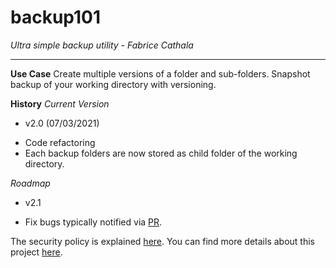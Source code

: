 # backup101

*Ultra simple backup utility - Fabrice Cathala*

---

**Use Case**
Create multiple versions of a folder and sub-folders.
Snapshot backup of your working directory with versioning.

**History**
*Current Version*
* v2.0 (07/03/2021)
- Code refactoring
- Each backup folders are now stored as child folder of the working directory.

*Roadmap*
* v2.1
- Fix bugs typically notified via [PR](https://github.com/fcathala/backup101/pulls).

The security policy is explained [here](https://github.com/fcathala/backup101/blob/main/SECURITY.md).
You can find more details about this project [here](https://backup101.uk/).
